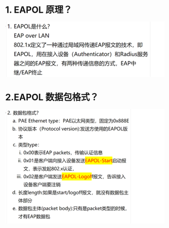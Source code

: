 # 1. EAPOL 原理？

![alt text](images/面试题---EAPOL/image.png)

# 2.EAPOL 数据包格式？

![alt text](images/面试题---EAPOL/image-1.png)
